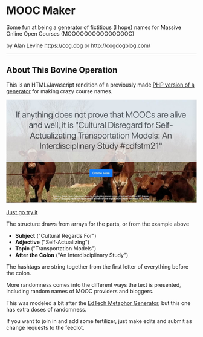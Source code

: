 # MOOC Maker

Some fun at being a generator of fictitious (I hope) names for Massive Online Open Courses (MOOOOOOOOOOOOOOOC)

by Alan Levine https://cog.dog or http://cogdogblog.com/

-----

## About This Bovine Operation
This is an HTML/Javascript rendition of a previously made [PHP version of a generator](http://mooc.cogdogblog.com/) for making crazy course names. 

[![](moocing.jpg "Generator sample screen with san example mooc generated named Cultural Regards For Self-Actualizing Transportation Models: An Interdisciplinary Study (#crfstm21")](https://cogdog.github.io/moocmaker/)

[Just go try it](https://cogdog.github.io/moocmaker/)


The structure draws from arrays for the parts, or from the example above

* **Subject** ("Cultural Regards For")
* **Adjective** ("Self-Actualizing")
* **Topic** ("Transportation Models")
* **After the Colon** ("An Interdisciplinary Study")

The hashtags are string together from the first letter of everything before the colon.

More randomness comes into the different ways the text is presented, including random names of MOOC providers and bloggers.

This was modeled a bit after the [EdTech Metaphor Generator](https://github.com/cogdog/edtechaphors), but this one has extra doses of randomness.

If you want to join in and add some fertilizer, just make edits and submit as change requests to the feedlot.
